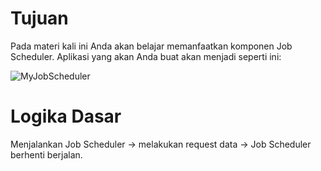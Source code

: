 # Tujuan
Pada materi kali ini Anda akan belajar memanfaatkan komponen Job Scheduler. Aplikasi yang akan Anda buat akan menjadi seperti ini:

![MyJobScheduler](https://user-images.githubusercontent.com/68750843/116523312-4e149d00-a900-11eb-9096-047e8d29be94.gif)

# Logika Dasar
Menjalankan Job Scheduler  → melakukan request data → Job Scheduler berhenti berjalan.